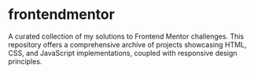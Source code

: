 # frontendmentor
A curated collection of my solutions to Frontend Mentor challenges. This repository offers a comprehensive archive of projects showcasing HTML, CSS, and JavaScript implementations, coupled with responsive design principles. 
